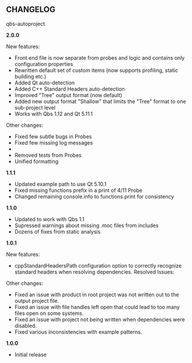 CHANGELOG
---
qbs-autoproject

**2.0.0**

New features:

- Front end file is now separate from probes and logic and contains only configuration properties
- Rewritten default set of custom items (now supports profiling, static building etc.)
- Added Qt auto-detection
- Added C++ Standard Headers auto-detection
- Improved "Tree" output format (now default)
- Added new output format "Shallow" that limits the "Tree" format to one sub-project level
- Works with Qbs 1.12 and Qt 5.11.1

Other changes:

- Fixed few subtle bugs in Probes
- Fixed few missing log messages
-
- Removed tests from Probes
- Unified formatting

**1.1.1**

- Updated example path to use Qt 5.10.1
- Fixed missing functions prefix in a print of 4/11 Probe
- Changed remaining console.info to functions.print for consistency

**1.1.0**

- Updated to work with Qbs 1.1
- Supressed warnings about missing .moc files from includes
- Dozens of fixes from static analysis

**1.0.1**

New features:

- cppStandardHeadersPath configuration option to correctly recognize standard headers when resolving dependencies.
Resolved Issues:

Other changes:

- Fixed an issue with product in root project was not written out to the output project file.
- Fixed an issue with file handles left open that could lead to too many files open on some systems.
- Fixed an issue with project not being written when dependencies were disabled.
- Fixed various inconsistencies with example patterns.

**1.0.0**

- Initial release
